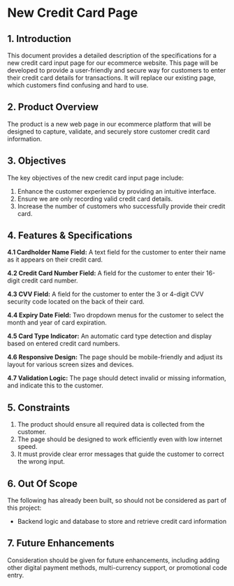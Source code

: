# New Credit Card Page

## 1. Introduction

This document provides a detailed description of the specifications for a new credit card input page for our ecommerce website. This page will be developed to provide a user-friendly and secure way for customers to enter their credit card details for transactions. It will replace our existing page, which customers find confusing and hard to use.

## 2. Product Overview

The product is a new web page in our ecommerce platform that will be designed to capture, validate, and securely store customer credit card information. 

## 3. Objectives

The key objectives of the new credit card input page include:

1. Enhance the customer experience by providing an intuitive interface.
2. Ensure we are only recording valid credit card details.
3. Increase the number of customers who successfully provide their credit card.

## 4. Features & Specifications

**4.1 Cardholder Name Field:** A text field for the customer to enter their name as it appears on their credit card.

**4.2 Credit Card Number Field:** A field for the customer to enter their 16-digit credit card number.

**4.3 CVV Field:** A field for the customer to enter the 3 or 4-digit CVV security code located on the back of their card.

**4.4 Expiry Date Field:** Two dropdown menus for the customer to select the month and year of card expiration.

**4.5 Card Type Indicator:** An automatic card type detection and display based on entered credit card numbers.

**4.6 Responsive Design:** The page should be mobile-friendly and adjust its layout for various screen sizes and devices.

**4.7 Validation Logic:** The page should detect invalid or missing information, and indicate this to the customer.

## 5. Constraints

1. The product should ensure all required data is collected from the customer.
2. The page should be designed to work efficiently even with low internet speed.
3. It must provide clear error messages that guide the customer to correct the wrong input.

## 6. Out Of Scope

The following has already been built, so should not be considered as part of this project:

- Backend logic and database to store and retrieve credit card information

## 7. Future Enhancements

Consideration should be given for future enhancements, including adding other digital payment methods, multi-currency support, or promotional code entry.
